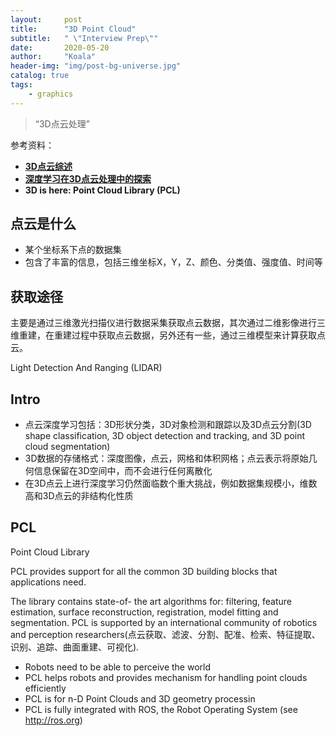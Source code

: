 ```yaml
---
layout:     post
title:      "3D Point Cloud"
subtitle:   " \"Interview Prep\""
date:       2020-05-20
author:     "Koala"
header-img: "img/post-bg-universe.jpg"
catalog: true
tags:
    - graphics
---
```


> “3D点云处理”<br>

参考资料：

* **[3D点云综述]( https://blog.csdn.net/john_bh/article/details/103804177)** 
* **[深度学习在3D点云处理中的探索](https://www.bilibili.com/video/BV1et411F78Y?from=search&seid=9625151677970010889)**
* **3D is here: Point Cloud Library (PCL)**

## 点云是什么

* 某个坐标系下点的数据集
* 包含了丰富的信息，包括三维坐标X，Y，Z、颜色、分类值、强度值、时间等

## 获取途径

主要是通过三维激光扫描仪进行数据采集获取点云数据，其次通过二维影像进行三维重建，在重建过程中获取点云数据，另外还有一些，通过三维模型来计算获取点云。

Light Detection And Ranging (LIDAR)

## Intro

* 点云深度学习包括：3D形状分类，3D对象检测和跟踪以及3D点云分割(3D shape classification, 3D object detection and tracking, and 3D point cloud segmentation)
* 3D数据的存储格式：深度图像，点云，网格和体积网格；点云表示将原始几何信息保留在3D空间中，而不会进行任何离散化
* 在3D点云上进行深度学习仍然面临数个重大挑战，例如数据集规模小，维数高和3D点云的非结构化性质

## PCL

Point Cloud Library

PCL provides support for all the common 3D building blocks that applications need. 

The library contains state-of- the art algorithms for: filtering, feature estimation, surface reconstruction, registration, model fitting and segmentation. PCL is supported by an international community of robotics and perception researchers(点云获取、滤波、分割、配准、检索、特征提取、识别、追踪、曲面重建、可视化).

* Robots need to be able to perceive the world
* PCL helps robots and provides mechanism for handling point clouds efficiently
* PCL is for n-D Point Clouds and 3D geometry processin
* PCL is fully integrated with ROS, the Robot Operating System (see http://ros.org)

